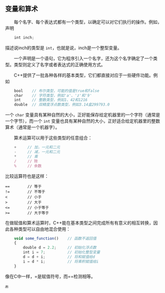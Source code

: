 ## 变量和算术

  每个名字、每个表达式都有一个类型，以确定可以对它们执行的操作。例如，声明

```javascript
    int inch;
```

描述说inch的类型是 `int`，也就是说，inch是一个整型变量。

  一个声明是一个语句，它为程序引入一个名字，还为这个名字确定了一个类型。类型则定义了名字或者表达式的正确使用方式。

  C++提供了一批各种各样的基本类型，它们都直接对应于一些硬件功能。例如

```javascript
    bool    // 布尔类型，可能的值是true和false
    char    // 字符类型，例如'a'、'z'和'9'
    int     // 整数类型，例如1、42和1216
    double  // 双精度浮点数类型，例如3.14盒299793.0
```

一个 `char` 变量具有某种自然的大小，正好能保存给定机器里的一个字符（通常是一个字节），而一个 `int` 变量也具有某种自然的大小，正好适合给定机器里的整数算术（通常是一个机器字）。

  算术运算可以用于这些类型的任意组合：

```javascript
    +     // 加，一元和二元
    -     // 减，一元和二元
    *     // 乘
    /     // 除
    %     // 余数
```

比较运算符也是这样：

```
==        // 等于
!=        // 不等于
<         // 小于
>         // 大于
<=        // 小于等于
>=        // 大于等于
```

在做赋值和算术运算时，C++能在基本类型之间完成所有有意义的相互转换，因此各种类型可以自由地混合使用：

```javascript
    void some_function()    // 函数不返回值
    {
        double d = 2.2;     // 初始化浮点数
        int i = 7;          // 初始化整型变量
        d = d + i;          // 将和赋值给d
        i = d * i;          // 将乘积赋值给i
    }
```

像在C中一样，=是赋值符号，而==检测相等。

🔚

